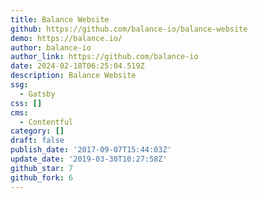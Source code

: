 ```yaml
---
title: Balance Website
github: https://github.com/balance-io/balance-website
demo: https://balance.io/
author: balance-io
author_link: https://github.com/balance-io
date: 2024-02-18T06:25:04.519Z
description: Balance Website
ssg:
  - Gatsby
css: []
cms:
  - Contentful
category: []
draft: false
publish_date: '2017-09-07T15:44:03Z'
update_date: '2019-03-30T10:27:58Z'
github_star: 7
github_fork: 6
---
```

